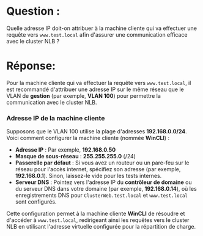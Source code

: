 # Question :

Quelle adresse IP doit-on attribuer à la machine cliente qui va effectuer une requête vers `www.test.local` afin d'assurer une communication efficace avec le cluster NLB ?

# Réponse:

Pour la machine cliente qui va effectuer la requête vers `www.test.local`, il est recommandé d'attribuer une adresse IP sur le même réseau que le VLAN de **gestion** (par exemple, **VLAN 100**) pour permettre la communication avec le cluster NLB.

### Adresse IP de la machine cliente
Supposons que le VLAN 100 utilise la plage d'adresses **192.168.0.0/24**. Voici comment configurer la machine cliente (nommée **WinCLI**) :

- **Adresse IP** : Par exemple, **192.168.0.50**
- **Masque de sous-réseau** : **255.255.255.0** (/24)
- **Passerelle par défaut** : Si vous avez un routeur ou un pare-feu sur le réseau pour l'accès internet, spécifiez son adresse (par exemple, **192.168.0.1**). Sinon, laissez-le vide pour les tests internes.
- **Serveur DNS** : Pointez vers l'adresse IP du **contrôleur de domaine** ou du serveur DNS dans votre domaine (par exemple, **192.168.0.14**), où les enregistrements DNS pour `ClusterWeb.test.local` et `www.test.local` sont configurés.

Cette configuration permet à la machine cliente **WinCLI** de résoudre et d'accéder à `www.test.local`, redirigeant ainsi les requêtes vers le cluster NLB en utilisant l'adresse virtuelle configurée pour la répartition de charge.
